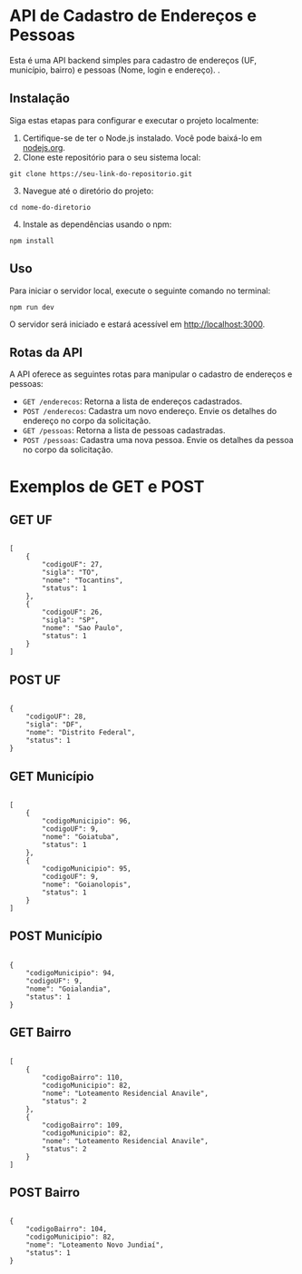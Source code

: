 <!DOCTYPE html>
<html lang="pt-br">

<head>
  <meta charset="UTF-8">
  <meta name="viewport" content="width=device-width, initial-scale=1.0">
  <title>API de Cadastro de Endereços e Pessoas</title>
</head>

<body>

  <h1>API de Cadastro de Endereços e Pessoas</h1>

  <p>Esta é uma API backend simples para cadastro de endereços (UF, município, bairro) e pessoas (Nome, login e endereço). </code>.</p>

  <h2>Instalação</h2>

  <p>Siga estas etapas para configurar e executar o projeto localmente:</p>

  <ol>
    <li>Certifique-se de ter o Node.js instalado. Você pode baixá-lo em <a href="https://nodejs.org/" target="_blank">nodejs.org</a>.</li>
    <li>Clone este repositório para o seu sistema local:</li>
  </ol>

  <pre><code>git clone https://seu-link-do-repositorio.git</code></pre>

  <ol start="3">
    <li>Navegue até o diretório do projeto:</li>
  </ol>

  <pre><code>cd nome-do-diretorio</code></pre>

  <ol start="4">
    <li>Instale as dependências usando o npm:</li>
  </ol>

  <pre><code>npm install</code></pre>

  <h2>Uso</h2>

  <p>Para iniciar o servidor local, execute o seguinte comando no terminal:</p>

  <pre><code>npm run dev</code></pre>

  <p>O servidor será iniciado e estará acessível em <a href="http://localhost:3000" target="_blank">http://localhost:3000</a>.</p>

  <h2>Rotas da API</h2>

  <p>A API oferece as seguintes rotas para manipular o cadastro de endereços e pessoas:</p>

  <ul>
    <li><code>GET /enderecos</code>: Retorna a lista de endereços cadastrados.</li>
    <li><code>POST /enderecos</code>: Cadastra um novo endereço. Envie os detalhes do endereço no corpo da solicitação.</li>
    <li><code>GET /pessoas</code>: Retorna a lista de pessoas cadastradas.</li>
    <li><code>POST /pessoas</code>: Cadastra uma nova pessoa. Envie os detalhes da pessoa no corpo da solicitação.</li>
  </ul>

 <h1>Exemplos de GET e POST</h1>

<h2>GET UF</h2>
<pre><code>
[
    {
        "codigoUF": 27,
        "sigla": "TO",
        "nome": "Tocantins",
        "status": 1
    },
    {
        "codigoUF": 26,
        "sigla": "SP",
        "nome": "Sao Paulo",
        "status": 1
    }
]
</code></pre>

<h2>POST UF</h2>
<pre><code>
{
    "codigoUF": 28,
    "sigla": "DF",
    "nome": "Distrito Federal",
    "status": 1
}
</code></pre>

<h2>GET Município</h2>
<pre><code>
[
    {
        "codigoMunicipio": 96,
        "codigoUF": 9,
        "nome": "Goiatuba",
        "status": 1
    },
    {
        "codigoMunicipio": 95,
        "codigoUF": 9,
        "nome": "Goianolopis",
        "status": 1
    }
]
</code></pre>

<h2>POST Município</h2>
<pre><code>
{
    "codigoMunicipio": 94,
    "codigoUF": 9,
    "nome": "Goialandia",
    "status": 1
}
</code></pre>

<h2>GET Bairro</h2>
<pre><code>
[
    {
        "codigoBairro": 110,
        "codigoMunicipio": 82,
        "nome": "Loteamento Residencial Anavile",
        "status": 2
    },
    {
        "codigoBairro": 109,
        "codigoMunicipio": 82,
        "nome": "Loteamento Residencial Anavile",
        "status": 2
    }
]
</code></pre>

<h2>POST Bairro</h2>
<pre><code>
{
    "codigoBairro": 104,
    "codigoMunicipio": 82,
    "nome": "Loteamento Novo Jundiaí",
    "status": 1
}
</code></pre>

</body>
</html>
